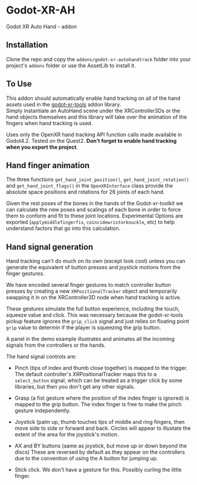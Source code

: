 # Godot-XR-AH
Godot XR Auto Hand - addon

## Installation

Clone the repo and copy the `addons/godot-xr-autohandtrack` folder into your project's `addons` folder 
or use the AssetLib to install it.

## To Use

This addon should automatically enable hand tracking on all of the hand assets used in the 
[godot-xr-tools](https://github.com/GodotVR/godot-xr-tools) addon library.  
Simply instantiate an AutoHand scene under the XRController3Ds or the 
hand objects themselves and this library will take over the animation of 
the fingers when hand tracking is used.

Uses only the OpenXR hand tracking API function calls made available in Godot4.2.
Tested on the Quest2.  **Don't forget to enable hand tracking 
when you export the project**.

## Hand finger animation

The three functions `get_hand_joint_position()`, `get_hand_joint_rotation()` 
and `get_hand_joint_flags()` in the `OpenXRInterface` class 
provide the absolute space positions and rotations for 26 joints of each hand.  

Given the rest poses of the bones in the hands of the Godot-xr-toolkit 
we can calculate the new poses and scalings of each bone in order to force 
them to conform and fit to these joint locations.  Experimental Options are 
exported (`applymiddlefingerfix`, `coincidewristorknuckle`, etc) to help understand 
factors that go into this calculation.

## Hand signal generation

Hand tracking can't do much on its own (except look cool) unless you can 
generate the equivalent of button presses and joystick motions from the 
finger gestures.

We have encoded several finger gestures to match controller button presses by 
creating a new `XRPositionalTracker` object and temporarily swapping it in on the 
XRController3D node when hand tracking is active.  

These gestures simulate the full button experience, including the touch, squeeze value 
and click.  This was necessary because the godot-xr-tools pickup feature ignores the 
`grip_click` signal and just relies on floating point `grip` value to determin if the 
player is squeezing the grip button.  

A panel in the demo example illustrates and animates all the incoming signals from the 
controllers or the hands.

The hand signal controls are:
	
* Pinch (tips of index and thumb close together) is mapped to the trigger.  The 
default controller's XRPositionalTracker maps this to a `select_button` signal, 
which can be treated as a trigger click by some libraries, but then you 
don't get any other signals.

* Grasp (a fist gesture where the position of the index finger is ignored) is 
mapped to the grip button.  The index finger is free to make the pinch gesture 
independently.  

* Joystick (palm up, thumb touches tips of middle and ring fingers, then 
move side to side or forward and back.  Circles will appear to illustate 
the extent of the area for the joystick's motion.

* AX and BY buttons (same as joystick, but move up or down beyond the discs)
These are reversed by default as they appear on the controllers due to the 
convention of using the A button for jumping up.

* Stick click.  We don't have a gesture for this.  Possibly curling the little finger.

